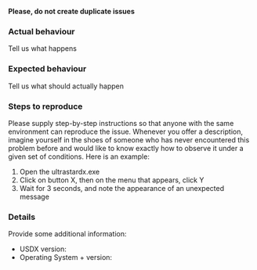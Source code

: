 **Please, do not create duplicate issues**


### Actual behaviour

Tell us what happens


### Expected behaviour

Tell us what should actually happen


### Steps to reproduce

Please supply step-by-step instructions so that anyone with the same environment can reproduce the issue. Whenever you offer a description, imagine
yourself in the shoes of someone who has never encountered this problem before and would like to know exactly how to observe it under a given set of conditions.
Here is an example:

1. Open the ultrastardx.exe
2. Click on button X, then on the menu that appears, click Y
3. Wait for 3 seconds, and note the appearance of an unexpected message


### Details

Provide some additional information:

- USDX version:
- Operating System + version:
